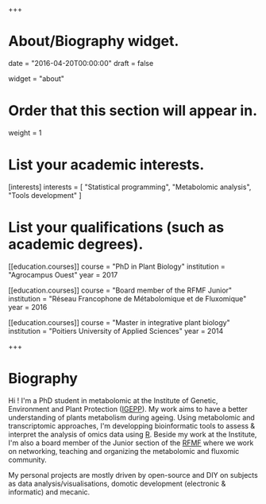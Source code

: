 +++
# About/Biography widget.

date = "2016-04-20T00:00:00"
draft = false

widget = "about"

# Order that this section will appear in.
weight = 1

# List your academic interests.
[interests]
  interests = [
    "Statistical programming",
    "Metabolomic analysis",
    "Tools development"
  ]

# List your qualifications (such as academic degrees).
[[education.courses]]
  course = "PhD in Plant Biology"
  institution = "Agrocampus Ouest"
  year = 2017

[[education.courses]]
  course = "Board member of the RFMF Junior"
  institution = "Réseau Francophone de Métabolomique et de Fluxomique"
  year = 2016

[[education.courses]]
  course = "Master in integrative plant biology"
  institution = "Poitiers University of Applied Sciences"
  year = 2014
 
+++

# Biography

Hi ! I'm a PhD student in metabolomic at the Institute of Genetic, Environment and Plant Protection ([IGEPP](http://www6.rennes.inra.fr/igepp)). My work aims to have a better understanding of plants metabolism during ageing. Using metabolomic and transcriptomic approaches, I'm developping bioinformatic tools to assess & interpret the analysis of omics data using [R](https://www.r-project.org/). Beside my work at the Institute, I'm also a board member of the Junior section of the [RFMF](http://www.rfmf.fr/rfmf-junior.html) where we work on networking, teaching and organizing the metabolomic and fluxomic community.

My personal projects are mostly driven by open-source and DIY on subjects as data analysis/visualisations, domotic development (electronic & informatic) and mecanic.






